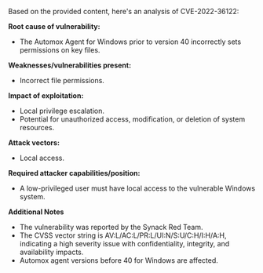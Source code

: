 Based on the provided content, here's an analysis of CVE-2022-36122:

**Root cause of vulnerability:**
- The Automox Agent for Windows prior to version 40 incorrectly sets permissions on key files.

**Weaknesses/vulnerabilities present:**
- Incorrect file permissions.

**Impact of exploitation:**
- Local privilege escalation.
- Potential for unauthorized access, modification, or deletion of system resources.

**Attack vectors:**
- Local access.

**Required attacker capabilities/position:**
- A low-privileged user must have local access to the vulnerable Windows system.

**Additional Notes**
- The vulnerability was reported by the Synack Red Team.
- The CVSS vector string is AV:L/AC:L/PR:L/UI:N/S:U/C:H/I:H/A:H, indicating a high severity issue with confidentiality, integrity, and availability impacts.
- Automox agent versions before 40 for Windows are affected.
